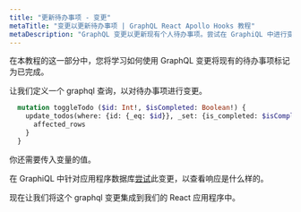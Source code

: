 ```yaml
---
title: "更新待办事项 - 变更"
metaTitle: "变更以更新待办事项 | GraphQL React Apollo Hooks 教程"
metaDescription: "GraphQL 变更以更新现有个人待办事项。尝试在 GraphiQL 中进行变更，传递授权令牌以将待办事项标记为已完成"
---
```


在本教程的这一部分中，您将学习如何使用 GraphQL 变更将现有的待办事项标记为已完成。

让我们定义一个 graphql 查询，以对待办事项进行变更。

```graphql
  mutation toggleTodo ($id: Int!, $isCompleted: Boolean!) {
    update_todos(where: {id: {_eq: $id}}, _set: {is_completed: $isCompleted}) {
      affected_rows
    }
  }
```
你还需要传入变量的值。

在 GraphiQL 中针对应用程序数据库[尝试](https://hasura.io/learn/graphql/graphiql)此变更，以查看响应是什么样的。

现在让我们将这个 graphql 变更集成到我们的 React 应用程序中。
